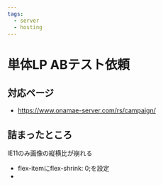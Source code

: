 ```yaml
---
tags:
  - server
  - hosting
---
```

# 単体LP ABテスト依頼

## 対応ページ
- https://www.onamae-server.com/rs/campaign/

## 詰まったところ
IE11のみ画像の縦横比が崩れる
- flex-itemにflex-shrink: 0;を設定
- 
